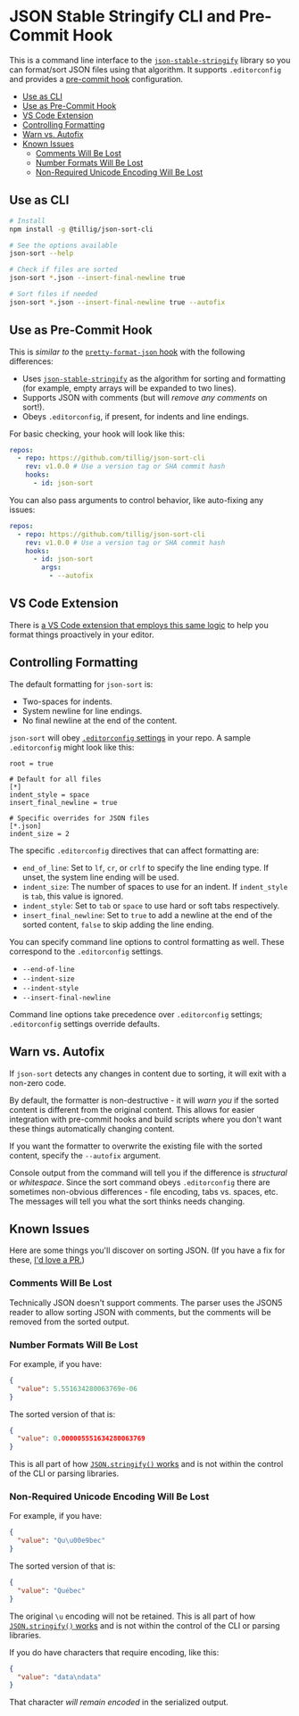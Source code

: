 # JSON Stable Stringify CLI and Pre-Commit Hook

This is a command line interface to the [`json-stable-stringify`](https://github.com/ljharb/json-stable-stringify) library so you can format/sort JSON files using that algorithm. It supports `.editorconfig` and provides a [pre-commit hook](https://pre-commit.com) configuration.

- [Use as CLI](#use-as-cli)
- [Use as Pre-Commit Hook](#use-as-pre-commit-hook)
- [VS Code Extension](#vs-code-extension)
- [Controlling Formatting](#controlling-formatting)
- [Warn vs. Autofix](#warn-vs-autofix)
- [Known Issues](#known-issues)
  - [Comments Will Be Lost](#comments-will-be-lost)
  - [Number Formats Will Be Lost](#number-formats-will-be-lost)
  - [Non-Required Unicode Encoding Will Be Lost](#non-required-unicode-encoding-will-be-lost)

## Use as CLI

```sh
# Install
npm install -g @tillig/json-sort-cli

# See the options available
json-sort --help

# Check if files are sorted
json-sort *.json --insert-final-newline true

# Sort files if needed
json-sort *.json --insert-final-newline true --autofix
```

## Use as Pre-Commit Hook

This is _similar to_ the [`pretty-format-json` hook](https://github.com/pre-commit/pre-commit-hooks/blob/main/pre_commit_hooks/pretty_format_json.py) with the following differences:

- Uses [`json-stable-stringify`](https://github.com/ljharb/json-stable-stringify) as the algorithm for sorting and formatting (for example, empty arrays will be expanded to two lines).
- Supports JSON with comments (but will _remove any comments_ on sort!).
- Obeys `.editorconfig`, if present, for indents and line endings.

For basic checking, your hook will look like this:

```yaml
repos:
  - repo: https://github.com/tillig/json-sort-cli
    rev: v1.0.0 # Use a version tag or SHA commit hash
    hooks:
      - id: json-sort
```

You can also pass arguments to control behavior, like auto-fixing any issues:

```yaml
repos:
  - repo: https://github.com/tillig/json-sort-cli
    rev: v1.0.0 # Use a version tag or SHA commit hash
    hooks:
      - id: json-sort
        args:
          - --autofix
```

## VS Code Extension

There is [a VS Code extension that employs this same logic](https://github.com/tillig/vscode-json-stable-stringify) to help you format things proactively in your editor.

## Controlling Formatting

The default formatting for `json-sort` is:

- Two-spaces for indents.
- System newline for line endings.
- No final newline at the end of the content.

`json-sort` will obey [`.editorconfig` settings](https://editorconfig.org/) in your repo. A sample `.editorconfig` might look like this:

```text
root = true

# Default for all files
[*]
indent_style = space
insert_final_newline = true

# Specific overrides for JSON files
[*.json]
indent_size = 2
```

The specific `.editorconfig` directives that can affect formatting are:

- `end_of_line`: Set to `lf`, `cr`, or `crlf` to specify the line ending type. If unset, the system line ending will be used.
- `indent_size`: The number of spaces to use for an indent. If `indent_style` is `tab`, this value is ignored.
- `indent_style`: Set to `tab` or `space` to use hard or soft tabs respectively.
- `insert_final_newline`: Set to `true` to add a newline at the end of the sorted content, `false` to skip adding the line ending.

You can specify command line options to control formatting as well. These correspond to the `.editorconfig` settings.

- `--end-of-line`
- `--indent-size`
- `--indent-style`
- `--insert-final-newline`

Command line options take precedence over `.editorconfig` settings; `.editorconfig` settings override defaults.

## Warn vs. Autofix

If `json-sort` detects any changes in content due to sorting, it will exit with a non-zero code.

By default, the formatter is non-destructive - it will _warn you_ if the sorted content is different from the original content. This allows for easier integration with pre-commit hooks and build scripts where you don't want these things automatically changing content.

If you want the formatter to overwrite the existing file with the sorted content, specify the `--autofix` argument.

Console output from the command will tell you if the difference is _structural_ or _whitespace_. Since the sort command obeys `.editorconfig` there are sometimes non-obvious differences - file encoding, tabs vs. spaces, etc. The messages will tell you what the sort thinks needs changing.

## Known Issues

Here are some things you'll discover on sorting JSON. (If you have a fix for these, [I'd love a PR.](https://github.com/tillig/json-sort-cli/pulls))

### Comments Will Be Lost

Technically JSON doesn't support comments. The parser uses the JSON5 reader to allow sorting JSON with comments, but the comments will be removed from the sorted output.

### Number Formats Will Be Lost

For example, if you have:

```json
{
  "value": 5.551634280063769e-06
}
```

The sorted version of that is:

```json
{
  "value": 0.000005551634280063769
}
```

This is all part of how [`JSON.stringify()` works](https://developer.mozilla.org/en-US/docs/Web/JavaScript/Reference/Global_Objects/JSON/stringify) and is not within the control of the CLI or parsing libraries.

### Non-Required Unicode Encoding Will Be Lost

For example, if you have:

```json
{
  "value": "Qu\u00e9bec"
}
```

The sorted version of that is:

```json
{
  "value": "Québec"
}
```

The original `\u` encoding will not be retained. This is all part of how [`JSON.stringify()` works](https://developer.mozilla.org/en-US/docs/Web/JavaScript/Reference/Global_Objects/JSON/stringify) and is not within the control of the CLI or parsing libraries.

If you do have characters that require encoding, like this:

```json
{
  "value": "data\ndata"
}
```

That character _will remain encoded_ in the serialized output.
